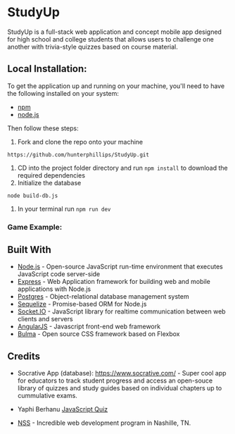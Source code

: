 # StudyUp

StudyUp is a full-stack web application and concept mobile app designed for high school and college students that allows users to challenge one another with trivia-style quizzes based on course material.

<!-- ![Home screen](https://github.com/hunterphillips/countdown/blob/master/images/homeScreenshot.jpg) -->

<!-- ## Start Timer -->

<!-- Download the [app](https://github.com/hunterphillips/countdown/releases/tag/1.0.0)! -->

<!-- #### OR -->

## Local Installation:

To get the application up and running on your machine, you'll need to have the following installed on your system:

* [npm](https://www.npmjs.com/)
* [node.js](https://nodejs.org/en/)

Then follow these steps:

1.  Fork and clone the repo onto your machine

```
https://github.com/hunterphillips/StudyUp.git
```

1.  CD into the project folder directory and run `npm install` to download the required dependencies
1.  Initialize the database

```
node build-db.js  
```

1.  In your terminal run `npm run dev`

### Game Example:

<!-- ![quiz screen](https://github.com/hunterphillips/countdown/blob/master/images/clock-screenshot.jpg) -->

## Built With

* [Node.js](https://nodejs.org/) - Open-source JavaScript run-time environment that executes JavaScript code server-side
* [Express](https://expressjs.com/) - Web Application framework for building web and mobile applications with Node.js
* [Postgres](https://postgresql.org/) - Object-relational database management system
* [Sequelize](http://docs.sequelizejs.com/) - Promise-based ORM for Node.js
* [Socket.IO](https://socket.io/) - JavaScript library for realtime communication between web clients and servers
* [AngularJS](https://angularjs.org/) - Javascript front-end web framework
* [Bulma](https://bulma.io/) - Open source CSS framework based on Flexbox

## Credits

* Socrative App (database): <https://www.socrative.com/> - Super cool app for educators to track student progress and access an open-souce library of quizzes and study guides based on individual chapters up to cummulative exams.

* Yaphi Berhanu [JavaScript Quiz](https://www.sitepoint.com/author/yberhanu/)

* [NSS](http://nashvillesoftwareschool.com/) - Incredible web development program in Nashille, TN.
